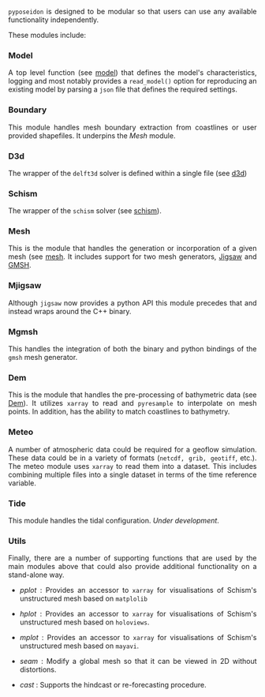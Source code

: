 <style>body {text-align: justify}</style>

`pyposeidon` is designed to be modular so that users can use any available functionality independently.

These modules include:

### Model

A top level function (see [model](api.md#pyposeidon.model)) that defines the model's characteristics, logging and most notably provides a `read_model()` option for reproducing an existing model by parsing a `json` file that defines the required settings.

### Boundary

This module handles mesh boundary extraction from coastlines or user provided shapefiles. It underpins the *Mesh* module.

### D3d

The wrapper of the `delft3d` solver is defined within a single file (see [d3d]())

### Schism 

The wrapper of the `schism` solver (see [schism](api.md#pyposeidon.schism)).

### Mesh

This is the module that handles the generation or incorporation of a given mesh (see [mesh](api.md#pyposeidon.mesh). It includes support for two mesh generators, [Jigsaw](https://github.com/dengwirda/jigsaw) and [GMSH](http://gmsh.info).

### Mjigsaw

Although `jigsaw` now provides a python API this module precedes that and instead wraps around the C++ binary.  


### Mgmsh

This handles the integration of both the binary and python bindings of the `gmsh` mesh generator. 

### Dem

This is the module that handles the pre-processing of bathymetric data (see [Dem](api.md#pyposeidon.dem)). It utilizes `xarray` to read and `pyresample` to interpolate on mesh points. In addition, has the ability to match coastlines to bathymetry.

### Meteo

A number of atmospheric data could be required for a geoflow simulation. These data could be in a variety of formats (`netcdf, grib, geotiff`, etc.). The meteo module uses `xarray` to read them into a dataset. This includes combining multiple files into a single dataset in terms of the time reference variable. 

### Tide

This module handles the tidal configuration. *Under development*.

### Utils

Finally, there are a number of supporting functions that are used by the main modules above that could also provide additional functionality on a stand-alone way.

- *pplot* : Provides an accessor to `xarray` for visualisations of Schism's unstructured mesh based on `matplolib`

- *hplot* : Provides an accessor to `xarray` for visualisations of Schism's unstructured mesh based on `holoviews`.

- *mplot* : Provides an accessor to `xarray` for visualisations of Schism's unstructured mesh based on `mayavi`.

- *seam* : Modify a global mesh so that it can be viewed in 2D without distortions.

- *cast* : Supports the hindcast or re-forecasting procedure.
